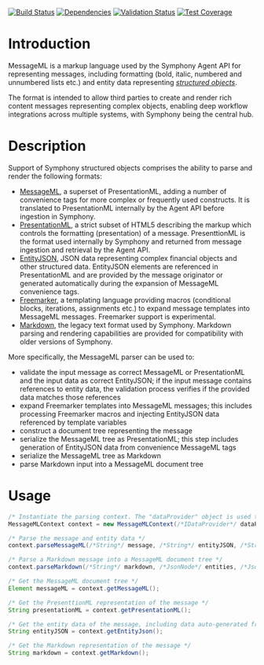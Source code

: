 [![Build Status](https://travis-ci.org/symphonyoss/messageml-utils.svg)](https://travis-ci.org/symphonyoss/messageml-utils)
[![Dependencies](https://www.versioneye.com/user/projects/59260c2c25feb9004d428b63/badge.svg?style=flat-square)](https://www.versioneye.com/user/projects/59260c2c25feb9004d428b63)
[![Validation Status](https://scan.coverity.com/projects/12785/badge.svg?flat=1)](https://scan.coverity.com/projects/symphonyoss-messageml-utils)
[![Test Coverage](https://codeclimate.com/github/symphonyoss/messageml-utils/badges/coverage.svg)](https://codeclimate.com/github/symphonyoss/messageml-utils/coverage)

# Introduction

MessageML is a markup language used by the Symphony Agent API for representing messages, including formatting (bold, italic, numbered and unnumbered lists etc.) 
and entity data representing [_structured objects_](https://rest-api.symphony.com/docs/objects). 

The format is intended to allow third parties to create and render rich content messages representing complex objects, 
enabling deep workflow integrations across multiple systems, with Symphony being the central hub.

# Description

Support of Symphony structured objects comprises the ability to parse and render the following formats:

* [MessageML](https://rest-api.symphony.com/docs/messagemlv2), 
a superset of PresentationML, adding a number of convenience tags for more complex or frequently used constructs.
It is translated to PresentationML internally by the Agent API before ingestion in Symphony.
* [PresentationML](https://rest-api.symphony.com/docs/messagemlv2#reading-messageml-messages), 
a strict subset of HTML5 describing the markup which controls the formatting (presentation) of a message. 
PresenttionML is the format used internally by Symphony and returned from message ingestion and retrieval by the Agent API.
* [EntityJSON](https://rest-api.symphony.com/docs/objects#message-and-object-presentation), 
JSON data representing complex financial objects and other structured data. 
EntityJSON elements are referenced in PresentationML and are provided by the message originator 
or generated automatically during the expansion of MessageML convenience tags.
* [Freemarker](http://freemarker.org/),
a templating language providing macros (conditional blocks, iterations, assignments etc.) 
to expand message templates into MessageML messages. Freemarker support is experimental.
* [Markdown](http://daringfireball.net/projects/markdown/syntax),
the legacy text format used by Symphony. 
Markdown parsing and rendering capabilities are provided for compatibility with older versions of Symphony.

More specifically, the MessageML parser can be used to:

* validate the input message as correct MessageML or PresentationML and the input data as correct EntityJSON; 
if the input message contains references to entity data, the validation process verifies if the provided data matches those references 
* expand Freemarker templates into MessageML messages; this includes processing Freemarker macros 
and injecting EntityJSON data referenced by template variables
* construct a document tree representing the message
* serialize the MessageML tree as PresentationML; this step includes generation of EntityJSON data from convenience MessageML tags
* serialize the MessageML tree as Markdown
* parse Markdown input into a MessageML document tree

# Usage

```java
/* Instantiate the parsing context. The "dataProvider" object is used to resolve user mentions and check supplied URLs against a whitelist of supported URI schemes. */
MessageMLContext context = new MessageMLContext(/*IDataProvider*/ dataProvider);

/* Parse the message and entity data */
context.parseMessageML(/*String*/ message, /*String*/ entityJSON, /*String*/ version);

/* Parse a Markdown message into a MessageML document tree */
context.parseMarkdown(/*String*/ markdown, /*JsonNode*/ entities, /*JsonNode*/ media);

/* Get the MessageML document tree */
Element messageML = context.getMessageML();

/* Get the PresenttionML representation of the message */
String presentationML = context.getPresentationML();

/* Get the entity data of the message, including data auto-generated from MessageML convenience tags*/
String entityJSON = context.getEntityJson();

/* Get the Markdown representation of the message */
String markdown = context.getMarkdown();
```
